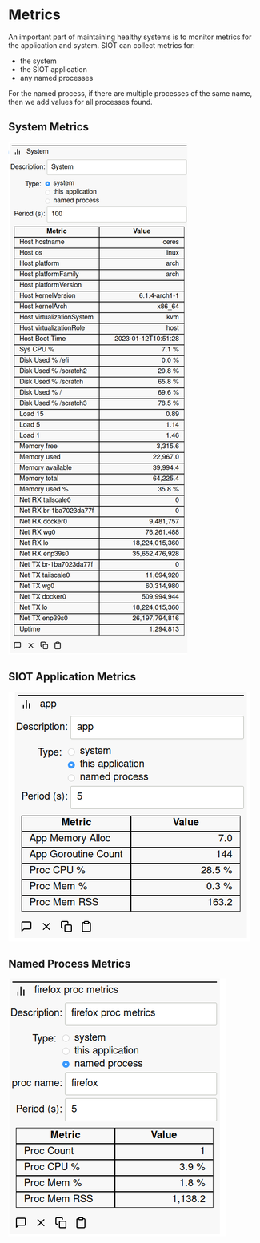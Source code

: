 # Metrics

An important part of maintaining healthy systems is to monitor metrics for the
application and system. SIOT can collect metrics for:

- the system
- the SIOT application
- any named processes

For the named process, if there are multiple processes of the same name, then we
add values for all processes found.

## System Metrics

![system-metrics](images/metrics-system.png)

## SIOT Application Metrics

![app-metrics](images/metrics-app.png)

## Named Process Metrics

![proc-metrics](images/metrics-proc.png)
